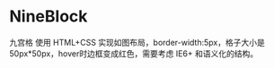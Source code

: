 # NineBlock
九宫格
使用 HTML+CSS 实现如图布局，border-width:5px，格子大小是 50px*50px，hover时边框变成红色，需要考虑 IE6+ 和语义化的结构。
